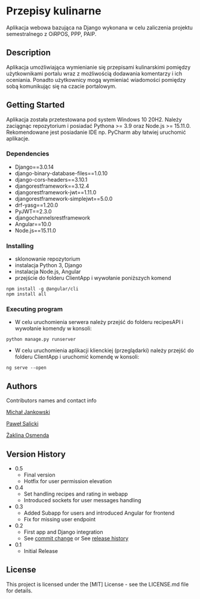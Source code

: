 # Przepisy kulinarne

Aplikacja webowa bazująca na Django wykonana w celu zaliczenia projektu semestralnego z OiRPOS, PPP, PAIP.

## Description
Aplikacja umożliwiająca wymienianie się przepisami kulinarskimi pomiędzy użytkownikami portalu wraz z możliwością dodawania komentarzy i ich oceniania.
Ponadto użytkownicy mogą wymieniać wiadomości pomiędzy sobą komunikując się na czacie portalowym.

## Getting Started
Aplikacja została przetestowana pod system Windows 10 20H2. Należy zaciągnąc repozytorium i posiadać Pythona >= 3.9 oraz Node.js >= 15.11.0. Rekomendowane jest posiadanie IDE np. PyCharm aby łatwiej uruchomić aplikacje.

### Dependencies
* Django==3.0.14
* django-binary-database-files==1.0.10
* django-cors-headers==3.10.1
* djangorestframework==3.12.4
* djangorestframework-jwt==1.11.0
* djangorestframework-simplejwt==5.0.0
* drf-yasg==1.20.0
* PyJWT==2.3.0
* djangochannelsrestframework
* Angular==10.0
* Node.js==15.11.0
### Installing

* sklonowanie repozytorium
* instalacja Python 3, Django
* instalacja Node.js, Angular
* przejście do folderu ClientApp i wywołanie poniższych komend
```
npm install -g @angular/cli
npm install all
```

### Executing program

* W celu uruchomienia serwera należy przejść do folderu recipesAPI i wywołanie komendy w konsoli:
```
python manage.py runserver
```
* W celu uruchomienia aplikacji klienckiej (przeglądarki) należy przejść do folderu ClientApp i uruchomić komendę w konsoli:
```
ng serve --open
```

## Authors

Contributors names and contact info

[Michał Jankowski](michaljankowskiReal@gmail.com)

[Paweł Salicki](pawel.salicki@gmail.com)

[Żaklina Osmenda](aklinaoo@gmail.com)

## Version History
* 0.5
    * Final version
    * Hotfix for user permission elevation
* 0.4
    * Set handling recipes and rating in webapp
    * Introduced sockets for user messages handling
* 0.3
    * Added Subapp for users and introduced Angular for frontend
    * Fix for missing user endpoint
* 0.2
    * First app and Django integration
    * See [commit change]() or See [release history]()
* 0.1
    * Initial Release

## License

This project is licensed under the [MIT] License - see the LICENSE.md file for details.
